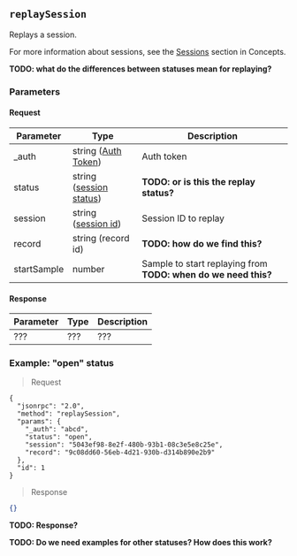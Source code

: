 ## `replaySession`

<div class="fullwidth">

Replays a session.

For more information about sessions, see the [Sessions](#sessions) section in Concepts.

**TODO: what do the differences between statuses mean for replaying?**

### Parameters

#### Request

Parameter | Type   | Description
--------- | ----   | -----------
_auth     | string ([Auth Token](#auth-token))  | Auth token
status    | string ([session status](#session)) | **TODO: or is this the replay status?**
session   | string ([session id](#session)) | Session ID to replay
record    | string (record id) | **TODO: how do we find this?**
startSample | number | Sample to start replaying from **TODO: when do we need this?**

#### Response

Parameter | Type   | Description
--------- | ----   | -----------
??? | ??? | ???

</div>

### Example: "open" status

> Request

```json--raw
{
  "jsonrpc": "2.0",
  "method": "replaySession",
  "params": {
    "_auth": "abcd",
    "status": "open",
    "session": "5043ef98-8e2f-480b-93b1-08c3e5e8c25e",
    "record": "9c08dd60-56eb-4d21-930b-d314b890e2b9"
  },
  "id": 1
}
```

> Response

```json
{}
```

**TODO: Response?**

**TODO: Do we need examples for other statuses? How does this work?**